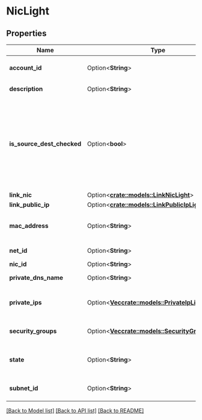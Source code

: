 # NicLight

## Properties

Name | Type | Description | Notes
------------ | ------------- | ------------- | -------------
**account_id** | Option<**String**> | The account ID of the owner of the NIC. | [optional]
**description** | Option<**String**> | The description of the NIC. | [optional]
**is_source_dest_checked** | Option<**bool**> | (Net only) If true, the source/destination check is enabled. If false, it is disabled. This value must be false for a NAT VM to perform network address translation (NAT) in a Net. | [optional]
**link_nic** | Option<[**crate::models::LinkNicLight**](LinkNicLight.md)> |  | [optional]
**link_public_ip** | Option<[**crate::models::LinkPublicIpLightForVm**](LinkPublicIpLightForVm.md)> |  | [optional]
**mac_address** | Option<**String**> | The Media Access Control (MAC) address of the NIC. | [optional]
**net_id** | Option<**String**> | The ID of the Net for the NIC. | [optional]
**nic_id** | Option<**String**> | The ID of the NIC. | [optional]
**private_dns_name** | Option<**String**> | The name of the private DNS. | [optional]
**private_ips** | Option<[**Vec<crate::models::PrivateIpLightForVm>**](PrivateIpLightForVm.md)> | The private IP address or addresses of the NIC. | [optional]
**security_groups** | Option<[**Vec<crate::models::SecurityGroupLight>**](SecurityGroupLight.md)> | One or more IDs of security groups for the NIC. | [optional]
**state** | Option<**String**> | The state of the NIC (`available` \\| `attaching` \\| `in-use` \\| `detaching`). | [optional]
**subnet_id** | Option<**String**> | The ID of the Subnet for the NIC. | [optional]

[[Back to Model list]](../README.md#documentation-for-models) [[Back to API list]](../README.md#documentation-for-api-endpoints) [[Back to README]](../README.md)


